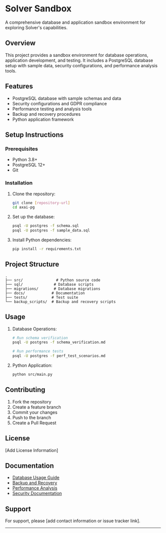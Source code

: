 # Solver Sandbox

A comprehensive database and application sandbox environment for exploring Solver's capabilities.

## Overview

This project provides a sandbox environment for database operations, application development, and testing. It includes a PostgreSQL database setup with sample data, security configurations, and performance analysis tools.

## Features

- PostgreSQL database with sample schemas and data
- Security configurations and GDPR compliance
- Performance testing and analysis tools
- Backup and recovery procedures
- Python application framework

## Setup Instructions

### Prerequisites

- Python 3.8+
- PostgreSQL 12+
- Git

### Installation

1. Clone the repository:
   ```bash
   git clone [repository-url]
   cd axai-pg
   ```

2. Set up the database:
   ```bash
   psql -U postgres -f schema.sql
   psql -U postgres -f sample_data.sql
   ```

3. Install Python dependencies:
   ```bash
   pip install -r requirements.txt
   ```

## Project Structure

```
.
├── src/               # Python source code
├── sql/              # Database scripts
├── migrations/       # Database migrations
├── docs/            # Documentation
├── tests/           # Test suite
└── backup_scripts/  # Backup and recovery scripts
```

## Usage

1. Database Operations:
   ```bash
   # Run schema verification
   psql -U postgres -f schema_verification.md
   
   # Run performance tests
   psql -U postgres -f perf_test_scenarios.md
   ```

2. Python Application:
   ```bash
   python src/main.py
   ```

## Contributing

1. Fork the repository
2. Create a feature branch
3. Commit your changes
4. Push to the branch
5. Create a Pull Request

## License

[Add License Information]

## Documentation

- [Database Usage Guide](docs/db_usage_guide.md)
- [Backup and Recovery](docs/backup_recovery.md)
- [Performance Analysis](docs/perf_analysis.md)
- [Security Documentation](docs/security.md)

## Support

For support, please [add contact information or issue tracker link].

---

<!-- Information for Solver -->
<!-- This is a sandbox repository for new users to try out Solver. It has Python, Node.js, and Rust execution environments configured. The purpose is to provide a low-friction environment for users to experience Solver's capabilities before connecting their own repositories. -->
